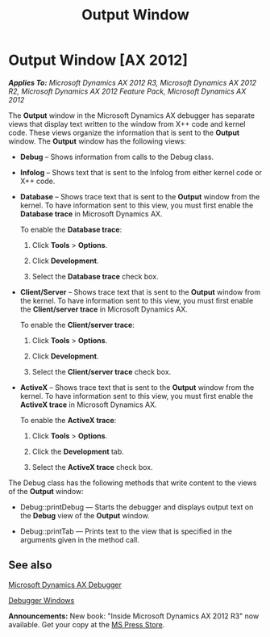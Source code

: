 ﻿---
title: Output Window
TOCTitle: Output Window
ms:assetid: 0b0b4b12-392b-42b9-819b-9cf39b3174e4
ms:mtpsurl: https://msdn.microsoft.com/en-us/library/Aa569643(v=AX.60)
ms:contentKeyID: 35239276
ms.date: 05/18/2015
mtps_version: v=AX.60
---

# Output Window [AX 2012]


_**Applies To:** Microsoft Dynamics AX 2012 R3, Microsoft Dynamics AX 2012 R2, Microsoft Dynamics AX 2012 Feature Pack, Microsoft Dynamics AX 2012_

The **Output** window in the Microsoft Dynamics AX debugger has separate views that display text written to the window from X++ code and kernel code. These views organize the information that is sent to the **Output** window. The **Output** window has the following views:

  - **Debug** – Shows information from calls to the Debug class.

  - **Infolog** – Shows text that is sent to the Infolog from either kernel code or X++ code.

  - **Database** – Shows trace text that is sent to the **Output** window from the kernel. To have information sent to this view, you must first enable the **Database trace** in Microsoft Dynamics AX.
    
    To enable the **Database trace**:
    
    1.  Click **Tools** \> **Options**.
    
    2.  Click **Development**.
    
    3.  Select the **Database trace** check box.

<!-- end list -->

  - **Client/Server** – Shows trace text that is sent to the **Output** window from the kernel. To have information sent to this view, you must first enable the **Client/server trace** in Microsoft Dynamics AX.
    
    To enable the **Client/server trace**:
    
    1.  Click **Tools** \> **Options**.
    
    2.  Click **Development**.
    
    3.  Select the **Client/server trace** check box.

<!-- end list -->

  - **ActiveX** – Shows trace text that is sent to the **Output** window from the kernel. To have information sent to this view, you must first enable the **ActiveX trace** in Microsoft Dynamics AX.
    
    To enable the **ActiveX trace**:
    
    1.  Click **Tools** \> **Options**.
    
    2.  Click the **Development** tab.
    
    3.  Select the **ActiveX trace** check box.

The Debug class has the following methods that write content to the views of the **Output** window:

  - Debug::printDebug — Starts the debugger and displays output text on the **Debug** view of the **Output** window.

  - Debug::printTab — Prints text to the view that is specified in the arguments given in the method call.

## See also

[Microsoft Dynamics AX Debugger](microsoft-dynamics-ax-debugger.md)

[Debugger Windows](debugger-windows.md)

  
**Announcements:** New book: "Inside Microsoft Dynamics AX 2012 R3" now available. Get your copy at the [MS Press Store](https://www.microsoftpressstore.com/store/inside-microsoft-dynamics-ax-2012-r3-9780735685109).

